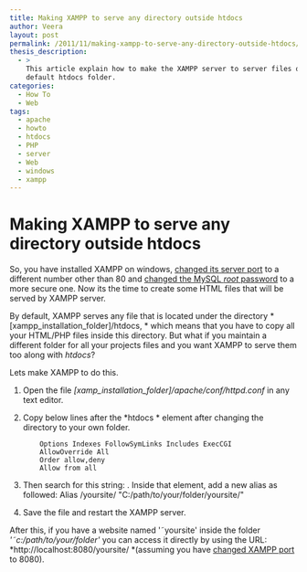 ```yaml
---
title: Making XAMPP to serve any directory outside htdocs
author: Veera
layout: post
permalink: /2011/11/making-xampp-to-serve-any-directory-outside-htdocs/
thesis_description:
  - >
    This article explain how to make the XAMPP server to server files outside the
    default htdocs folder.
categories:
  - How To
  - Web
tags:
  - apache
  - howto
  - htdocs
  - PHP
  - server
  - Web
  - windows
  - xampp
---
```

# Making XAMPP to serve any directory outside htdocs

So, you have installed XAMPP on windows, [changed its server port][1] to a different number other than 80 and [changed the MySQL *root* password][2] to a more secure one. Now its the time to create some HTML files that will be served by XAMPP server.

 [1]: http://veerasundar.com/blog/2009/07/how-to-change-xampp-server-port/ "How to change XAMPP server port?"
 [2]: http://veerasundar.com/blog/2009/01/how-to-change-the-root-password-for-mysql-in-xampp/ "How to change the '˜root' password for MySQL in XAMPP?"

By default, XAMPP serves any file that is located under the directory *[xampp\_installation\_folder]/htdocs, * which means that you have to copy all your HTML/PHP files inside this directory. But what if you maintain a different folder for all your projects files and you want XAMPP to serve them too along with *htdocs*?

Lets make XAMPP to do this.

1.  Open the file *[xamp\_installation\_folder]/apache/conf/httpd.conf* in any text editor.
2.  Copy below lines after the *htdocs * element after changing the directory to your own folder. 
        
            Options Indexes FollowSymLinks Includes ExecCGI
            AllowOverride All
            Order allow,deny
            Allow from all
        

3.  Then search for this string: . Inside that element, add a new alias as followed: 
        Alias /yoursite/ "C:/path/to/your/folder/yoursite/"

4.  Save the file and restart the XAMPP server.

After this, if you have a website named '˜yoursite' inside the folder *'˜c:/path/to/your/folder'* you can access it directly by using the URL: *http://localhost:8080/yoursite/ *(assuming you have [changed XAMPP port][3] to 8080).

 [3]: http://veerasundar.com/blog/2009/07/how-to-change-xampp-server-port/ "Change XAMPP server port"